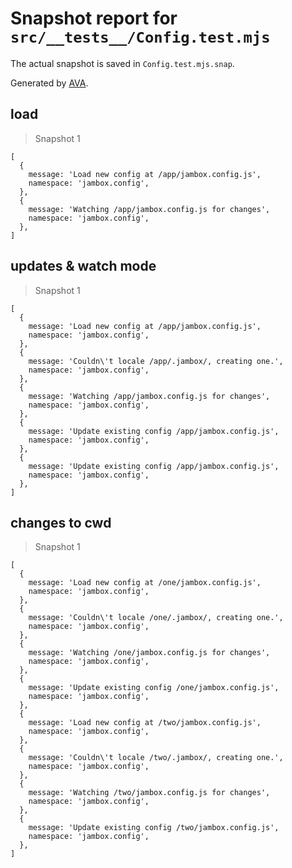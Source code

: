 # Snapshot report for `src/__tests__/Config.test.mjs`

The actual snapshot is saved in `Config.test.mjs.snap`.

Generated by [AVA](https://avajs.dev).

## load

> Snapshot 1

    [
      {
        message: 'Load new config at /app/jambox.config.js',
        namespace: 'jambox.config',
      },
      {
        message: 'Watching /app/jambox.config.js for changes',
        namespace: 'jambox.config',
      },
    ]

## updates & watch mode

> Snapshot 1

    [
      {
        message: 'Load new config at /app/jambox.config.js',
        namespace: 'jambox.config',
      },
      {
        message: 'Couldn\'t locale /app/.jambox/, creating one.',
        namespace: 'jambox.config',
      },
      {
        message: 'Watching /app/jambox.config.js for changes',
        namespace: 'jambox.config',
      },
      {
        message: 'Update existing config /app/jambox.config.js',
        namespace: 'jambox.config',
      },
      {
        message: 'Update existing config /app/jambox.config.js',
        namespace: 'jambox.config',
      },
    ]

## changes to cwd

> Snapshot 1

    [
      {
        message: 'Load new config at /one/jambox.config.js',
        namespace: 'jambox.config',
      },
      {
        message: 'Couldn\'t locale /one/.jambox/, creating one.',
        namespace: 'jambox.config',
      },
      {
        message: 'Watching /one/jambox.config.js for changes',
        namespace: 'jambox.config',
      },
      {
        message: 'Update existing config /one/jambox.config.js',
        namespace: 'jambox.config',
      },
      {
        message: 'Load new config at /two/jambox.config.js',
        namespace: 'jambox.config',
      },
      {
        message: 'Couldn\'t locale /two/.jambox/, creating one.',
        namespace: 'jambox.config',
      },
      {
        message: 'Watching /two/jambox.config.js for changes',
        namespace: 'jambox.config',
      },
      {
        message: 'Update existing config /two/jambox.config.js',
        namespace: 'jambox.config',
      },
    ]
